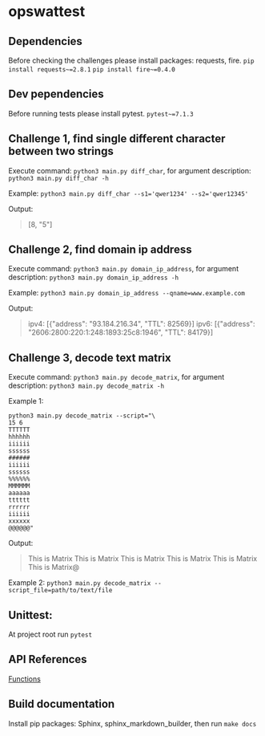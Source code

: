 # opswattest

## Dependencies

Before checking the challenges please install packages: requests, fire. 
`pip install requests~=2.8.1` 
`pip install fire~=0.4.0` 

## Dev pependencies

Before running tests please install pytest.
`pytest~=7.1.3`

## Challenge 1, find single different character between two strings

Execute command: `python3 main.py diff_char`, for argument description: `python3 main.py diff_char -h`

Example: `python3 main.py diff_char --s1='qwer1234' --s2='qwer12345'`

Output: 
> [8, "5"]

## Challenge 2, find domain ip address

Execute command: `python3 main.py domain_ip_address`, for argument description: `python3 main.py domain_ip_address -h`

Example: `python3 main.py domain_ip_address --qname=www.example.com`

Output: 
> ipv4: [{"address": "93.184.216.34", "TTL": 82569}]
> ipv6: [{"address": "2606:2800:220:1:248:1893:25c8:1946", "TTL": 84179}]

## Challenge 3, decode text matrix

Execute command: `python3 main.py decode_matrix`, for argument description: `python3 main.py decode_matrix -h`

Example 1: 
```
python3 main.py decode_matrix --script="\
15 6
TTTTTT
hhhhhh
iiiiii
ssssss
######
iiiiii
ssssss
%%%%%%
MMMMMM
aaaaaa
tttttt
rrrrrr
iiiiii
xxxxxx
@@@@@@"
```

Output: 
> This is Matrix This is Matrix This is Matrix This is Matrix This is Matrix This is Matrix@

Example 2: `python3 main.py decode_matrix --script_file=path/to/text/file`

## Unittest:

At project root run `pytest`

## API References
[Functions](https://github.com/sysang/opswattest/blob/master/docs/build/markdown/index.md)

## Build documentation

Install pip packages: Sphinx, sphinx_markdown_builder, then run `make docs`

